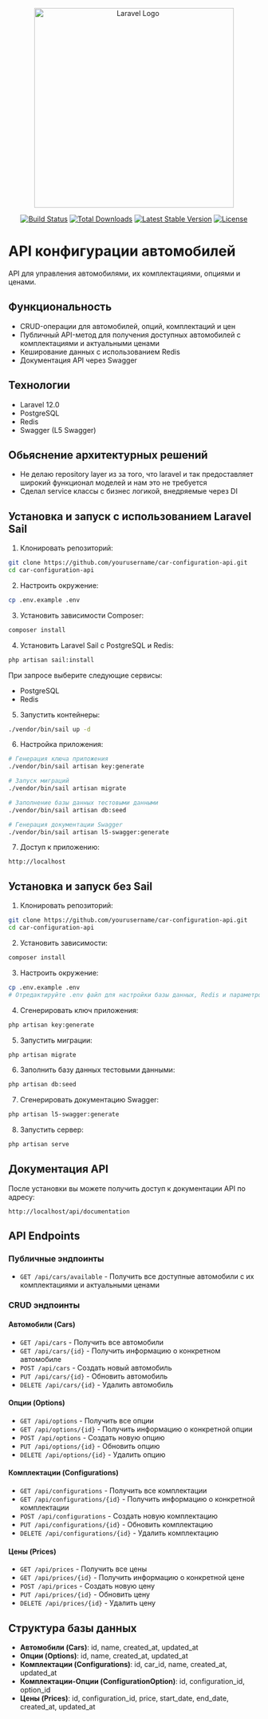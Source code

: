 <p align="center"><a href="https://laravel.com" target="_blank"><img src="https://raw.githubusercontent.com/laravel/art/master/logo-lockup/5%20SVG/2%20CMYK/1%20Full%20Color/laravel-logolockup-cmyk-red.svg" width="400" alt="Laravel Logo"></a></p>

<p align="center">
<a href="https://github.com/laravel/framework/actions"><img src="https://github.com/laravel/framework/workflows/tests/badge.svg" alt="Build Status"></a>
<a href="https://packagist.org/packages/laravel/framework"><img src="https://img.shields.io/packagist/dt/laravel/framework" alt="Total Downloads"></a>
<a href="https://packagist.org/packages/laravel/framework"><img src="https://img.shields.io/packagist/v/laravel/framework" alt="Latest Stable Version"></a>
<a href="https://packagist.org/packages/laravel/framework"><img src="https://img.shields.io/packagist/l/laravel/framework" alt="License"></a>
</p>

# API конфигурации автомобилей

API для управления автомобилями, их комплектациями, опциями и ценами.

## Функциональность

- CRUD-операции для автомобилей, опций, комплектаций и цен
- Публичный API-метод для получения доступных автомобилей с комплектациями и актуальными ценами
- Кеширование данных с использованием Redis
- Документация API через Swagger

## Технологии

- Laravel 12.0
- PostgreSQL
- Redis
- Swagger (L5 Swagger)

## Обьяснение архитектурных решений
- Не делаю repository layer из за того, что laravel и так предоставляет широкий функционал моделей и нам это не требуется
- Сделал service классы с бизнес логикой, внедряемые через DI

## Установка и запуск с использованием Laravel Sail

1. Клонировать репозиторий:
```bash
git clone https://github.com/yourusername/car-configuration-api.git
cd car-configuration-api
```

2. Настроить окружение:
```bash
cp .env.example .env
```

3. Установить зависимости Composer:
```bash
composer install
```

4. Установить Laravel Sail с PostgreSQL и Redis:
```bash
php artisan sail:install
```
При запросе выберите следующие сервисы:
- PostgreSQL
- Redis

5. Запустить контейнеры:
```bash
./vendor/bin/sail up -d
```

6. Настройка приложения:
```bash
# Генерация ключа приложения
./vendor/bin/sail artisan key:generate

# Запуск миграций
./vendor/bin/sail artisan migrate

# Заполнение базы данных тестовыми данными
./vendor/bin/sail artisan db:seed

# Генерация документации Swagger
./vendor/bin/sail artisan l5-swagger:generate
```

7. Доступ к приложению:
```
http://localhost
```

## Установка и запуск без Sail

1. Клонировать репозиторий:
```bash
git clone https://github.com/yourusername/car-configuration-api.git
cd car-configuration-api
```

2. Установить зависимости:
```bash
composer install
```

3. Настроить окружение:
```bash
cp .env.example .env
# Отредактируйте .env файл для настройки базы данных, Redis и параметров приложения
```

4. Сгенерировать ключ приложения:
```bash
php artisan key:generate
```

5. Запустить миграции:
```bash
php artisan migrate
```

6. Заполнить базу данных тестовыми данными:
```bash
php artisan db:seed
```

7. Сгенерировать документацию Swagger:
```bash
php artisan l5-swagger:generate
```

8. Запустить сервер:
```bash
php artisan serve
```

## Документация API

После установки вы можете получить доступ к документации API по адресу:
```
http://localhost/api/documentation
```

## API Endpoints

### Публичные эндпоинты

- `GET /api/cars/available` - Получить все доступные автомобили с их комплектациями и актуальными ценами

### CRUD эндпоинты

#### Автомобили (Cars)
- `GET /api/cars` - Получить все автомобили
- `GET /api/cars/{id}` - Получить информацию о конкретном автомобиле
- `POST /api/cars` - Создать новый автомобиль
- `PUT /api/cars/{id}` - Обновить автомобиль
- `DELETE /api/cars/{id}` - Удалить автомобиль

#### Опции (Options)
- `GET /api/options` - Получить все опции
- `GET /api/options/{id}` - Получить информацию о конкретной опции
- `POST /api/options` - Создать новую опцию
- `PUT /api/options/{id}` - Обновить опцию
- `DELETE /api/options/{id}` - Удалить опцию

#### Комплектации (Configurations)
- `GET /api/configurations` - Получить все комплектации
- `GET /api/configurations/{id}` - Получить информацию о конкретной комплектации
- `POST /api/configurations` - Создать новую комплектацию
- `PUT /api/configurations/{id}` - Обновить комплектацию
- `DELETE /api/configurations/{id}` - Удалить комплектацию

#### Цены (Prices)
- `GET /api/prices` - Получить все цены
- `GET /api/prices/{id}` - Получить информацию о конкретной цене
- `POST /api/prices` - Создать новую цену
- `PUT /api/prices/{id}` - Обновить цену
- `DELETE /api/prices/{id}` - Удалить цену

## Структура базы данных

- **Автомобили (Cars)**: id, name, created_at, updated_at
- **Опции (Options)**: id, name, created_at, updated_at
- **Комплектации (Configurations)**: id, car_id, name, created_at, updated_at
- **Комплектации-Опции (ConfigurationOption)**: id, configuration_id, option_id
- **Цены (Prices)**: id, configuration_id, price, start_date, end_date, created_at, updated_at
